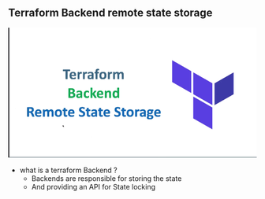 ## Terraform Backend remote state storage 
![img.png](img.png)
- what is a terraform Backend ?
  - Backends are responsible for storing the state
  - And providing an API for State locking 
